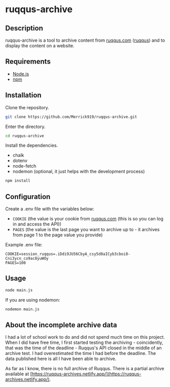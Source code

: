 # ruqqus-archive

## Description

ruqqus-archive is a tool to archive content from [ruqqus.com](https://ruqqus.com/) ([ruqqus](https://github.com/ruqqus/ruqqus/)) and to display the content on a website.

## Requirements

- [Node.js](https://nodejs.org/)
- [npm](http://www.npmjs.com/)

## Installation

Clone the repository.

```bash
git clone https://github.com/Merrick919/ruqqus-archive.git
```

Enter the directory.

```bash
cd ruqqus-archive
```

Install the dependencies.

- chalk
- dotenv
- node-fetch
- nodemon (optional, it just helps with the development process)

```bash
npm install
```

## Configuration

Create a .env file with the variables below:

- `COOKIE` (the value is your cookie from [ruqqus.com](https://ruqqus.com/) (this is so you can log in and access the API))
- `PAGES` (the value is the last page you want to archive up to - it archives from page 1 to the page value you provide)

Example .env file:

```
COOKIE=session_ruqqus=.iDdi9JU56CbyA_csy5d8aICyb3cboi8-Cni3ycn_co9ac8yuWOy
PAGES=100
```

## Usage

```bash
node main.js
```

If you are using nodemon:

```bash
nodemon main.js
```

## About the incomplete archive data

I had a lot of school work to do and did not spend much time on this project. When I did have free time, I first started testing the archiving - coincidently, that was the time of the deadline - Ruqqus's API closed in the middle of an archive test. I had overestimated the time I had before the deadline. The data published here is all I have been able to archive.

As far as I know, there is no full archive of Ruqqus. There is a partial archive available at [https://ruqqus-archives.netlify.app/](https://ruqqus-archives.netlify.app/).